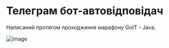 # Телеграм бот-автовідповідач 
Написаний протягом проходження марафону GoIT - Java. 

![image](https://user-images.githubusercontent.com/96209694/175816325-2b83c1aa-e145-4515-ad39-1f355ecf4ca5.png)
